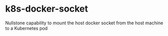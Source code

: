 # k8s-docker-socket
Nullstone capability to mount the host docker socket from the host machine to a Kubernetes pod
